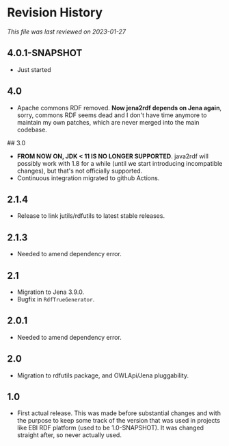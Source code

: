 # Revision History

*This file was last reviewed on 2023-01-27*

## 4.0.1-SNAPSHOT
* Just started

## 4.0
* Apache commons RDF removed. **Now jena2rdf depends on Jena again**, sorry, commons RDF seems dead and I 
  don't have time anymore to maintain my own patches, which are never merged into the main codebase.

## 3.0
* **FROM NOW ON, JDK < 11 IS NO LONGER SUPPORTED**. java2rdf will possibly work with 1.8 for a
  while (until we start introducing incompatible changes), but that's not officially 
  supported.
* Continuous integration migrated to github Actions.

## 2.1.4
* Release to link jutils/rdfutils to latest stable releases.

## 2.1.3
* Needed to amend dependency error.

## 2.1
* Migration to Jena 3.9.0.
* Bugfix in `RdfTrueGenerator`.

## 2.0.1
* Needed to amend dependency error.
  
## 2.0
* Migration to rdfutils package, and OWLApi/Jena pluggability.

## 1.0
* First actual release. This was made before substantial changes and with the purpose to keep some 
  track of the version that was used in projects like EBI RDF platform (used to be 1.0-SNAPSHOT). It was 
  changed straight after, so never actually used.
  